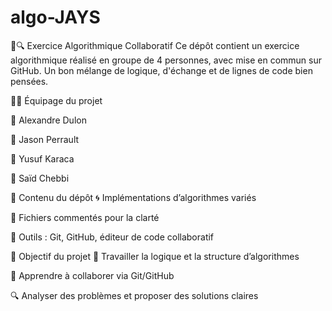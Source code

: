 # algo-JAYS
🧠🔍 Exercice Algorithmique Collaboratif
Ce dépôt contient un exercice algorithmique réalisé en groupe de 4 personnes, avec mise en commun sur GitHub. Un bon mélange de logique, d'échange et de lignes de code bien pensées.

🧑‍🚀 Équipage du projet

🦉 Alexandre Dulon

🐢 Jason Perrault

🦜 Yusuf Karaca

🐙 Saïd Chebbi

🧬 Contenu du dépôt
🌀 Implémentations d’algorithmes variés

🧾 Fichiers commentés pour la clarté

🧰 Outils : Git, GitHub, éditeur de code collaboratif

🎯 Objectif du projet
🧭 Travailler la logique et la structure d’algorithmes

📡 Apprendre à collaborer via Git/GitHub

🔍 Analyser des problèmes et proposer des solutions claires

